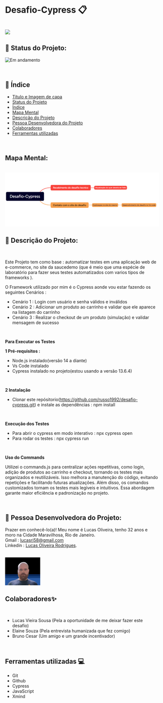 # Desafio-Cypress 📋
<br/>

 <img src="assets/DALL·E 2025-03-18 09.22.04 - A digital illustration representing an end-to-end (E2E) testing challenge using Cypress on the SauceDemo application. The image features a laptop scre.webp" >

<br/>

## 📌 Status do Projeto:

![Em andamento](https://img.shields.io/static/v1?label=STATUS&message=Concluido&color=GREEN&style=for-the-badge)

<br/>

## 📌 Índice 
* [Título e Imagem de capa](https://github.com/russo1992/desafio-cypress/tree/main?tab=readme-ov-file#desafio-cypress-)
* [Status do Projeto](https://github.com/russo1992/desafio-cypress/tree/main?tab=readme-ov-file#-status-do-projeto)
* [Índice](https://github.com/russo1992/desafio-cypress/tree/main?tab=readme-ov-file#-%C3%ADndice)
* [Mapa Mental](https://github.com/russo1992/desafio-cypress/tree/main?tab=readme-ov-file#mapa-mental)
* [Descrição do Projeto ](https://github.com/russo1992/desafio-cypress/tree/main?tab=readme-ov-file#-descri%C3%A7%C3%A3o-do-projeto)
* [Pessoa Desenvolvedora do Projeto](https://github.com/russo1992/desafio-cypress/tree/main?tab=readme-ov-file#-pessoa-desenvolvedora-do-projeto)
* [Colaboradores](https://github.com/russo1992/desafio-cypress/tree/main?tab=readme-ov-file#colaboradores)
* [Ferramentas utilizadas](https://github.com/russo1992/desafio-cypress/tree/main?tab=readme-ov-file#ferramentas-utilizadas-)
<br/>

## Mapa Mental:
<br/>

<img src="assets/Mind Map- desafio cypress.png">

## 📌 Descrição do Projeto:
<br/>

Este Projeto tem como base : automatizar testes em uma aplicação web de e-commerce, no site da saucedemo (que é meio que uma espécie de laboratório para fazer seus testes automatizados com varios tipos de frameworks ).
<br/>

O Framework utilizado por mim é o Cypress aonde vou estar fazendo os seguintes Cenários :
<br/>

* Cenário 1 : Login com usuário e senha válidos e inválidos
* Cenário 2 : Adicionar um produto ao carrinho e validar que ele aparece na listagem do carrinho
* Cenário 3 : Realizar o checkout de um produto (simulação) e validar mensagem de sucesso
<br/>

 **Para Executar os Testes**
 <br/>

  **1 Pré-requisitos :**
  * Node.js instalado(versão 14 a diante)
  * Vs Code instalado
  * Cypress instalado no projeto(estou usando a versão 13.6.4)
  <br/>

  **2 Instalação**
  * Clonar este repósitorio(https://github.com/russo1992/desafio-cypress.git) e instale as dependências : npm install
  <br/>

 **Execução dos Testes**
 <br/>

 * Para abrir o cypress em modo interativo : npx cypress open
 * Para rodar os testes : npx cypress run
  <br/>

  **Uso do Commands**
  <br/>

  Utilizei o commands.js para centralizar ações repetitivas, como login, adição de produtos ao carrinho e checkout, tornando os testes mais organizados e reutilizáveis. Isso melhora a manutenção do código, evitando repetições e facilitando futuras atualizações. Além disso, os comandos customizados tornam os testes mais legíveis e intuitivos. Essa abordagem garante maior eficiência e padronização no projeto.

<br/>


##  📌 Pessoa Desenvolvedora do Projeto:
Prazer em conhecê-lo(a)! Meu nome é Lucas Oliveira, tenho 32 anos e moro na Cidade Maravilhosa, Rio de Janeiro.<br />
Gmail : lucasrj58@gmail.com <br /> 
Linkedin : [Lucas Oliveira Rodrigues](https://www.linkedin.com/in/lucas-oliveira-rodrigues-07bb791b1/). <br />
<br/>

 <img src="assets/lukinas.png" width=115>

<br/>

## Colaboradores✨
<br/>

* Lucas Vieira Sousa (Pela a oportunidade de me deixar fazer este desafio)
* Elaine Souza (Pela entrevista humanizada que fez comigo)
* Bruno Cesar (Um amigo e um  grande incentivador)

<br/>

## Ferramentas utilizadas 💻

* Git
* Github
* Cypress
* JavaScript
* Xmind
<br/>
